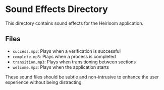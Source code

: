 # Sound Effects Directory

This directory contains sound effects for the Heirloom application.

## Files

- `success.mp3`: Plays when a verification is successful
- `complete.mp3`: Plays when a process is completed
- `transition.mp3`: Plays when transitioning between sections
- `welcome.mp3`: Plays when the application starts

These sound files should be subtle and non-intrusive to enhance the user experience without being distracting.